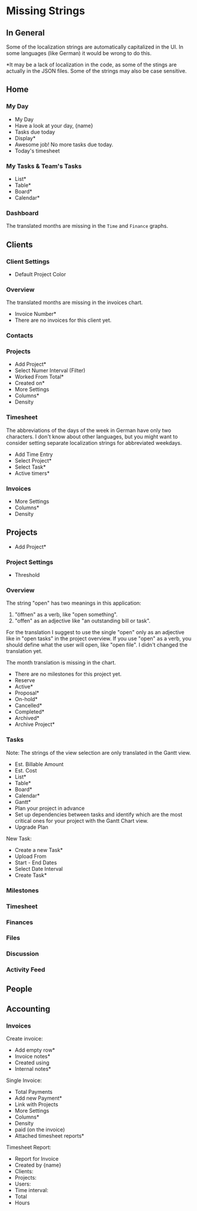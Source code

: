 # Missing Strings

## In General

Some of the localization strings are automatically capitalized in the UI. In some languages (like German) it would be wrong to do this.

*It may be a lack of localization in the code, as some of the stings are actually in the JSON files. Some of the strings may also be case sensitive.

## Home

### My Day

- My Day
- Have a look at your day, {name}
- Tasks due today
- Display*
- Awesome job! No more tasks due today.
- Today's timesheet

### My Tasks & Team's Tasks

- List*
- Table*
- Board*
- Calendar*

### Dashboard

The translated months are missing in the `Time` and `Finance` graphs.

## Clients

### Client Settings

- Default Project Color

### Overview

The translated months are missing in the invoices chart.

- Invoice Number*
- There are no invoices for this client yet.

### Contacts

### Projects

- Add Project*
- Select Numer Interval (Filter)
- Worked From Total*
- Created on*
- More Settings
- Columns*
- Density

### Timesheet

The abbreviations of the days of the week in German have only two characters. I don't know about other languages, but you might want to consider setting separate localization strings for abbreviated weekdays.

- Add Time Entry
- Select Project*
- Select Task*
- Active timers*


### Invoices

- More Settings
- Columns*
- Density

## Projects

- Add Project*

### Project Settings

- Threshold

### Overview

The string "open" has two meanings in this application:

1. "öffnen" as a verb, like "open something".
2. "offen" as an adjective like "an outstanding bill or task".

For the translation I suggest to use the single "open" only as an adjective like in "open tasks" in the project overview. If you use "open" as a verb, you should define what the user will open, like "open file". I didn't changed the translation yet.

The month translation is missing in the chart.

- There are no milestones for this project yet.
- Reserve
- Active*
- Proposal*
- On-hold*
- Cancelled*
- Completed*
- Archived*
- Archive Project*

### Tasks

Note: The strings of the view selection are only translated in the Gantt view.

- Est. Billable Amount
- Est. Cost
- List*
- Table*
- Board*
- Calendar*
- Gantt*
- Plan your project in advance
- Set up dependencies between tasks and identify which are the most critical ones for your project with the Gantt Chart view.
- Upgrade Plan

New Task:

- Create a new Task*
- Upload From
- Start - End Dates
- Select Date Interval
- Create Task*





### Milestones

### Timesheet

### Finances

### Files

### Discussion

### Activity Feed


## People

## Accounting

### Invoices

Create invoice:

- Add empty row*
- Invoice notes*
- Created using
- Internal notes*

Single Invoice:

- Total Payments
- Add new Payment*
- Link with Projects
- More Settings
- Columns*
- Density
- paid (on the invoice)
- Attached timesheet reports*

Timesheet Report:

- Report for Invoice
- Created by {name}
- Clients:
- Projects:
- Users:
- Time interval:
- Total
- Hours




